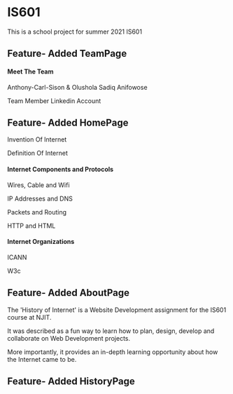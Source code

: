 # IS601
This is a school project for summer 2021 IS601


## Feature- Added TeamPage
#### Meet The Team
Anthony-Carl-Sison & Olushola Sadiq Anifowose

Team Member Linkedin Account


## Feature- Added HomePage
Invention Of Internet

Definition Of Internet

#### Internet Components and Protocols
Wires, Cable and Wifi

IP Addresses and DNS

Packets and Routing

HTTP and HTML

#### Internet Organizations
ICANN

W3c


## Feature- Added AboutPage
The 'History of Internet' is a Website Development assignment for the IS601 course at NJIT.

It was described as a fun way to learn how to plan, design, develop and collaborate on Web Development projects.

More importantly, it provides an in-depth learning opportunity about how the Internet came to be.


## Feature- Added HistoryPage
